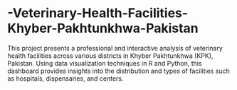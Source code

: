 # -Veterinary-Health-Facilities-Khyber-Pakhtunkhwa-Pakistan
This project presents a professional and interactive analysis of veterinary health facilities across various districts in Khyber Pakhtunkhwa (KPK), Pakistan. Using data visualization techniques in R and Python, this dashboard provides insights into the distribution and types of facilities such as hospitals, dispensaries, and centers.
